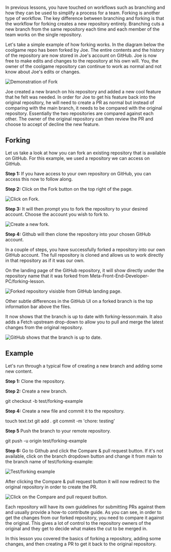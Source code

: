 In previous lessons, you have touched on workflows such as branching and how they can be used to simplify a process for a team. Forking is another type of workflow. The key difference between branching and forking is that the workflow for forking creates a new repository entirely. Branching cuts a new branch from the same repository each time and each member of the team works on the single repository.

Let's take a simple example of how forking works. In the diagram below the coolgame repo has been forked by Joe. The entire contents and the history of the repository are now stored in Joe's account on GitHub. Joe is now free to make edits and changes to the repository at his own will. You, the owner of the coolgame repository can continue to work as normal and not know about Joe's edits or changes.

![Demonstration of Fork](https://d3c33hcgiwev3.cloudfront.net/imageAssetProxy.v1/pRNgGcQwRbmTYBnEMAW5_Q_a37bd88a8c4d4d1589b6e04a2cf8b7e1_Fork.svg?expiry=1704326400000&hmac=nrMIBjsGAVzy9eYYfuFaMSmZxtW0yki_HyFPb0MSoW8)

Joe created a new branch on his repository and added a new cool feature that he felt was needed. In order for Joe to get his feature back into the original repository, he will need to create a PR as normal but instead of comparing with the main branch, it needs to be compared with the original repository. Essentially the two repositories are compared against each other. The owner of the original repository can then review the PR and choose to accept of decline the new feature.

## Forking

Let us take a look at how you can fork an existing repository that is available on GitHub. For this example, we used a repository we can access on GitHub.

**Step 1:** If you have access to your own repository on GitHub, you can access this now to follow along.

**Step 2:** Click on the Fork button on the top right of the page.

![Click on Fork.](https://d3c33hcgiwev3.cloudfront.net/imageAssetProxy.v1/E_JeYKAtSceyXmCgLVnH0A_908d123ff31a4393ab7604d8469d49e1_fork_button.png?expiry=1704326400000&hmac=TqCIid6lMuZmFHFwis0Ch_oLbrsnCRdeF2EDPelly_w)

**Step 3:** It will then prompt you to fork the repository to your desired account. Choose the account you wish to fork to.

![Create a new fork.](https://d3c33hcgiwev3.cloudfront.net/imageAssetProxy.v1/q83cc-SXRl6N3HPkl5ZefQ_ee3747d0581e4567a90e2fecbb46bee1_fork_prompt.png?expiry=1704326400000&hmac=gUaNu84-ZogIFRf7sTKatkF4IahLnq8wSJX1bVUGxnk)

**Step 4:** Github will then clone the repository into your chosen GitHub account.

In a couple of steps, you have successfully forked a repository into our own GitHub account. The full repository is cloned and allows us to work directly in that repository as if it was our own.

On the landing page of the GitHub repository, it will show directly under the repository name that it was forked from Meta-Front-End-Developer-PC/forking-lesson.

![Forked repository visisble from GitHub landing page.](https://d3c33hcgiwev3.cloudfront.net/imageAssetProxy.v1/sCrXyxILRAKq18sSC4QCrA_0a72435e790949fda409e4faf48a25e1_forked_repo.png?expiry=1704326400000&hmac=DetKlJH6Z32lUe_meMPu2q2MbKGsbin6BPGOJs9sTOc)

Other subtle differences in the GitHub UI on a forked branch is the top information bar above the files.

It now shows that the branch is up to date with forking-lesson:main. It also adds a Fetch upstream drop-down to allow you to pull and merge the latest changes from the original repository.

![GitHub shows that the branch is up to date.](https://d3c33hcgiwev3.cloudfront.net/imageAssetProxy.v1/1sRIWQskQ0uESFkLJJNLbQ_81f3ffa032904b2f998af86cc23174e1_forked_ui_changes.png?expiry=1704326400000&hmac=9ImU4Swh4JGFP6egKpcq-CIOdOYPPxKcLUsqr82mQQs)

## Example

Let's run through a typical flow of creating a new branch and adding some new content.

**Step 1:** Clone the repository.

**Step 2:** Create a new branch.

git checkout -b test/forking-example

**Step 4:** Create a new file and commit it to the repository.

touch text.txt git add . git commit -m 'chore: testing'

**Step 5** Push the branch to your remote repository.

git push -u origin test/forking-example

**Step 6:** Go to Github and click the Compare & pull request button. If it's not available, click on the branch dropdown button and change it from main to the branch name of test/forking-example:

![Test/forking example](https://d3c33hcgiwev3.cloudfront.net/imageAssetProxy.v1/DQDYhh9KS3OA2IYfSotzbw_57e060855c4c4e7cada03ac1cb4cb4e1_fork_create_pr.png?expiry=1704326400000&hmac=QZlZDMNknfKA2Csp8NHob099uQr1DgdmhxpydV6DfiM)

After clicking the Compare & pull request button it will now redirect to the original repository in order to create the PR.

![Click on the Compare and pull request button.](https://d3c33hcgiwev3.cloudfront.net/imageAssetProxy.v1/XzKVFxEOQxGylRcRDuMRGg_006a351f52db4f4ca133e74c1f105ee1_forked_pull_request.png?expiry=1704326400000&hmac=9cdNsmEapxWHWLwROQ8wmOwXRX2Lv4GsZ9URySQHpqc)

Each repository will have its own guidelines for submitting PRs against them and usually provide a how-to contribute guide. As you can see, in order to get the changes from our forked repository, you need to compare it against the original. This gives a lot of control to the repository owners of the original and they get to decide what makes the cut to be merged in.

In this lesson you covered the basics of forking a repository, adding some changes, and then creating a PR to get it back to the original repository.